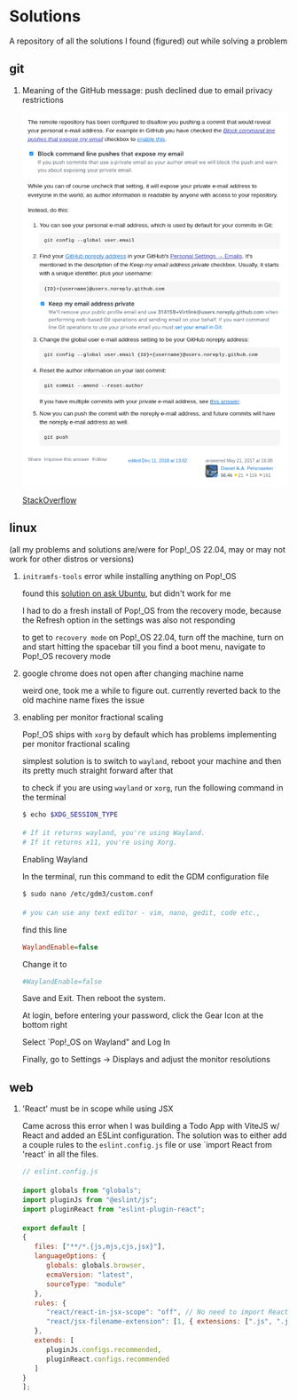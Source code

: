 # Solutions

A repository of all the solutions I found (figured) out while solving a problem

## git

1. Meaning of the GitHub message: push declined due to email privacy restrictions

   ![alt text](image.png)

   [StackOverflow](https://stackoverflow.com/a/44099011)

## linux

(all my problems and solutions are/were for Pop!\_OS 22.04, may or may not work for other distros or versions)

1. `initramfs-tools` error while installing anything on Pop!\_OS

   found this [solution on ask Ubuntu](https://askubuntu.com/questions/1136480/initramfs-error-when-installing-updating), but didn't work for me

   I had to do a fresh install of Pop!\_OS from the recovery mode, because the Refresh option in the settings was also not responding

   to get to `recovery mode` on Pop!\_OS 22.04, turn off the machine, turn on and start hitting the spacebar till you find a boot menu, navigate to Pop!\_OS recovery mode

2. google chrome does not open after changing machine name

   weird one, took me a while to figure out. currently reverted back to the old machine name fixes the issue

3. enabling per monitor fractional scaling

   Pop!\_OS ships with `xorg` by default which has problems implementing per monitor fractional scaling

   simplest solution is to switch to `wayland`, reboot your machine and then its pretty much straight forward after that

   to check if you are using `wayland` or `xorg`, run the following command in the terminal

   ```bash
   $ echo $XDG_SESSION_TYPE

   # If it returns wayland, you're using Wayland.
   # If it returns x11, you're using Xorg.
   ```

   Enabling Wayland

   In the terminal, run this command to edit the GDM configuration file

   ```bash
   $ sudo nano /etc/gdm3/custom.conf

   # you can use any text editor - vim, nano, gedit, code etc.,
   ```

   find this line

   ```ini
   WaylandEnable=false
   ```

   Change it to

   ```ini
   #WaylandEnable=false
   ```

   Save and Exit. Then reboot the system.

   At login, before entering your password, click the Gear Icon at the bottom right

   Select `Pop!\_OS on Wayland" and Log In

   Finally, go to Settings -> Displays and adjust the monitor resolutions

## web

1. 'React' must be in scope while using JSX

   Came across this error when I was building a Todo App with ViteJS w/ React and added an ESLint configuration. The solution was to either add a couple rules to the `eslint.config.js` file or use `import React from 'react' in all the files.

   ```js
   // eslint.config.js

   import globals from "globals";
   import pluginJs from "@eslint/js";
   import pluginReact from "eslint-plugin-react";

   export default [
   {
      files: ["**/*.{js,mjs,cjs,jsx}"],
      languageOptions: {
         globals: globals.browser,
         ecmaVersion: "latest",
         sourceType: "module"
      },
      rules: {
         "react/react-in-jsx-scope": "off", // No need to import React in React 19+
         "react/jsx-filename-extension": [1, { extensions: [".js", ".jsx"] }]
      },
      extends: [
         pluginJs.configs.recommended,
         pluginReact.configs.recommended
      ]
   }
   ];

   ```
